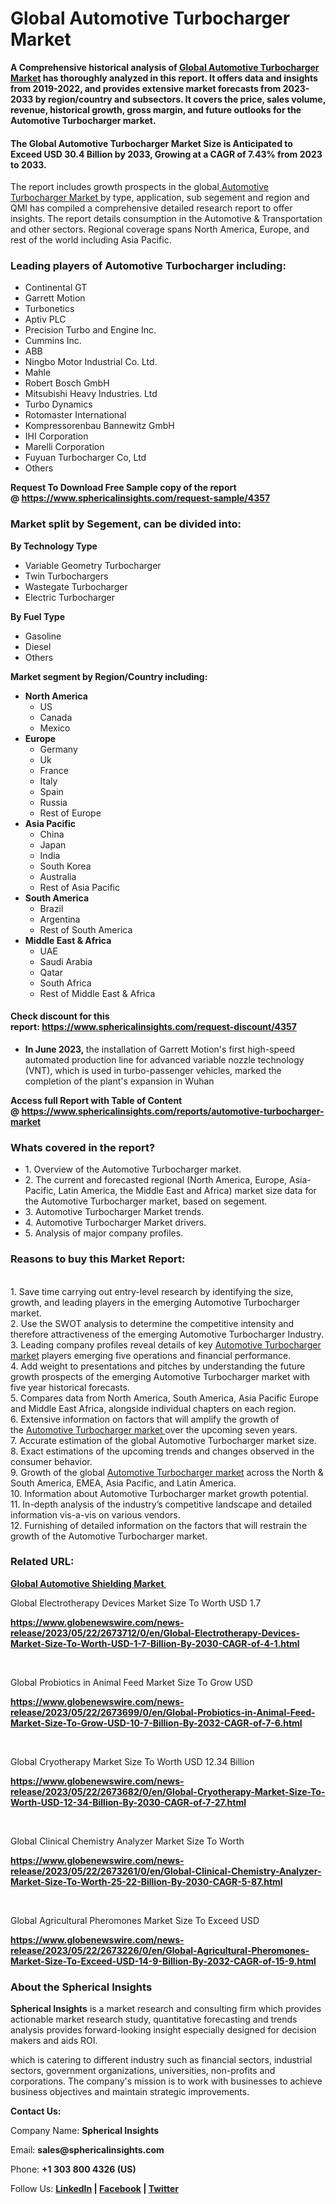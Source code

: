 <h1 class="news-post-title">Global Automotive Turbocharger Market</h1>
<p><strong>A Comprehensive historical analysis of&nbsp;<a href="https://www.sphericalinsights.com/reports/automotive-turbocharger-market" target="_blank" rel="noopener">Global Automotive Turbocharger Market</a>&nbsp;has thoroughly analyzed in this report. It offers data and insights from 2019-2022, and provides extensive market forecasts from 2023-2033 by region/country and subsectors. It covers the price, sales volume, revenue, historical growth, gross margin, and future outlooks for the Automotive Turbocharger market.</strong></p>
<h4><strong>The Global Automotive Turbocharger Market Size is Anticipated to Exceed USD 30.4 Billion by 2033, Growing at a CAGR of 7.43% from 2023 to 2033.</strong></h4>
<p>The report includes growth prospects in the global<a href="https://www.sphericalinsights.com/reports/automotive-turbocharger-market" target="_blank" rel="noopener">&nbsp;Automotive Turbocharger Market&nbsp;</a>by type, application, sub segement and region and QMI has compiled a comprehensive detailed research report to offer insights. The report details consumption in the Automotive &amp; Transportation and other sectors. Regional coverage spans North America, Europe, and rest of the world including Asia Pacific.</p>
<h3><strong>Leading players of Automotive Turbocharger including:</strong></h3>
<ul>
<li>Continental GT</li>
<li>Garrett Motion</li>
<li>Turbonetics</li>
<li>Aptiv PLC</li>
<li>Precision Turbo and Engine Inc.</li>
<li>Cummins Inc.</li>
<li>ABB</li>
<li>Ningbo Motor Industrial Co. Ltd.</li>
<li>Mahle</li>
<li>Robert Bosch GmbH</li>
<li>Mitsubishi Heavy Industries. Ltd</li>
<li>Turbo Dynamics</li>
<li>Rotomaster International</li>
<li>Kompressorenbau Bannewitz GmbH</li>
<li>IHI Corporation</li>
<li>Marelli Corporation</li>
<li>Fuyuan Turbocharger Co, Ltd</li>
<li>Others</li>
</ul>
<p><strong>Request To Download Free Sample copy of the report @&nbsp;<a href="https://www.sphericalinsights.com/request-sample/4357">https://www.sphericalinsights.com/request-sample/4357</a></strong></p>
<h3><strong>Market split by Segement, can be divided into:</strong></h3>
<p><strong>By Technology Type</strong></p>
<ul>
<li>Variable Geometry Turbocharger</li>
<li>Twin Turbochargers</li>
<li>Wastegate Turbocharger</li>
<li>Electric Turbocharger</li>
</ul>
<p><strong>By Fuel Type</strong></p>
<ul>
<li>Gasoline</li>
<li>Diesel</li>
<li>Others</li>
</ul>
<p><strong>Market segment by Region/Country including:</strong></p>
<ul>
<li><strong>North America</strong>
<ul>
<li>US</li>
<li>Canada</li>
<li>Mexico</li>
</ul>
</li>
<li><strong>Europe</strong>
<ul>
<li>Germany</li>
<li>Uk</li>
<li>France</li>
<li>Italy</li>
<li>Spain</li>
<li>Russia</li>
<li>Rest of Europe</li>
</ul>
</li>
<li><strong>Asia Pacific</strong>
<ul>
<li>China</li>
<li>Japan</li>
<li>India</li>
<li>South Korea</li>
<li>Australia</li>
<li>Rest of Asia Pacific</li>
</ul>
</li>
<li><strong>South America</strong>
<ul>
<li>Brazil</li>
<li>Argentina</li>
<li>Rest of South America</li>
</ul>
</li>
<li><strong>Middle East &amp; Africa</strong>
<ul>
<li>UAE</li>
<li>Saudi Arabia</li>
<li>Qatar</li>
<li>South Africa</li>
<li>Rest of Middle East &amp; Africa</li>
</ul>
</li>
</ul>
<h4>Check discount for this report:&nbsp;<a href="https://www.sphericalinsights.com/request-discount/4357">https://www.sphericalinsights.com/request-discount/4357</a></h4>
<ul>
<li><strong>In June 2023,&nbsp;</strong>the installation of Garrett Motion's first high-speed automated production line for advanced variable nozzle technology (VNT), which is used in turbo-passenger vehicles, marked the completion of the plant's expansion in Wuhan</li>
</ul>
<p><strong>Access full Report with Table of Content @&nbsp;<a href="https://www.sphericalinsights.com/reports/automotive-turbocharger-market">https://www.sphericalinsights.com/reports/automotive-turbocharger-market</a>&nbsp;</strong></p>
<h3><strong>Whats covered in the report?</strong></h3>
<ul>
<li>1. Overview of the Automotive Turbocharger market.</li>
<li>2. The current and forecasted regional (North America, Europe, Asia-Pacific, Latin America, the Middle East and Africa) market size data for the Automotive Turbocharger market, based on segement.</li>
<li>3. Automotive Turbocharger Market trends.</li>
<li>4. Automotive Turbocharger Market drivers.</li>
<li>5. Analysis of major company profiles.</li>
</ul>
<h3><strong>Reasons to buy this Market Report:</strong></h3>
<p><br />1. Save time carrying out entry-level research by identifying the size, growth, and leading players in the emerging Automotive Turbocharger market.<br />2. Use the SWOT analysis to determine the competitive intensity and therefore attractiveness of the emerging Automotive Turbocharger Industry.<br />3. Leading company profiles reveal details of key&nbsp;<a href="https://www.sphericalinsights.com/reports/automotive-turbocharger-market" target="_blank" rel="noopener">Automotive Turbocharger market</a>&nbsp;players emerging five operations and financial performance.<br />4. Add weight to presentations and pitches by understanding the future growth prospects of the emerging Automotive Turbocharger market with five year historical forecasts.<br />5. Compares data from North America, South America, Asia Pacific Europe and Middle East Africa, alongside individual chapters on each region.<br />6. Extensive information on factors that will amplify the growth of the&nbsp;<a href="https://www.sphericalinsights.com/reports/automotive-turbocharger-market" target="_blank" rel="noopener">Automotive Turbocharger market&nbsp;</a>over the upcoming seven years.<br />7. Accurate estimation of the global Automotive Turbocharger market size.<br />8. Exact estimations of the upcoming trends and changes observed in the consumer behavior.<br />9. Growth of the global&nbsp;<a href="https://www.sphericalinsights.com/reports/automotive-power-electronics-market" target="_blank" rel="noopener">Automotive Turbocharger market</a>&nbsp;across the North &amp; South America, EMEA, Asia Pacific, and Latin America.<br />10. Information about Automotive Turbocharger market growth potential.<br />11. In-depth analysis of the industry&rsquo;s competitive landscape and detailed information vis-a-vis on various vendors.<br />12. Furnishing of detailed information on the factors that will restrain the growth of the Automotive Turbocharger market.</p>
<h3><strong>Related URL:</strong></h3>
<p><a href="https://www.sphericalinsights.com/reports/automotive-shielding-market" target="_blank" rel="noopener"><strong>Global Automotive Shielding Market&nbsp;</strong></a></p>
<p>Global Electrotherapy Devices Market Size To Worth USD 1.7</p>
<p><strong><a href="https://www.globenewswire.com/news-release/2023/05/22/2673712/0/en/Global-Electrotherapy-Devices-Market-Size-To-Worth-USD-1-7-Billion-By-2030-CAGR-of-4-1.html">https://www.globenewswire.com/news-release/2023/05/22/2673712/0/en/Global-Electrotherapy-Devices-Market-Size-To-Worth-USD-1-7-Billion-By-2030-CAGR-of-4-1.html</a>&nbsp;</strong></p>
<p>&nbsp;</p>
<p>Global Probiotics in Animal Feed Market Size To Grow USD</p>
<p><strong><a href="https://www.globenewswire.com/news-release/2023/05/22/2673699/0/en/Global-Probiotics-in-Animal-Feed-Market-Size-To-Grow-USD-10-7-Billion-By-2032-CAGR-of-7-6.html">https://www.globenewswire.com/news-release/2023/05/22/2673699/0/en/Global-Probiotics-in-Animal-Feed-Market-Size-To-Grow-USD-10-7-Billion-By-2032-CAGR-of-7-6.html</a>&nbsp;</strong></p>
<p>&nbsp;</p>
<p>Global Cryotherapy Market Size To Worth USD 12.34 Billion</p>
<p><strong><a href="https://www.globenewswire.com/news-release/2023/05/22/2673682/0/en/Global-Cryotherapy-Market-Size-To-Worth-USD-12-34-Billion-By-2030-CAGR-of-7-27.html">https://www.globenewswire.com/news-release/2023/05/22/2673682/0/en/Global-Cryotherapy-Market-Size-To-Worth-USD-12-34-Billion-By-2030-CAGR-of-7-27.html</a>&nbsp;</strong></p>
<p>&nbsp;</p>
<p>Global Clinical Chemistry Analyzer Market Size To Worth</p>
<p><strong><a href="https://www.globenewswire.com/news-release/2023/05/22/2673261/0/en/Global-Clinical-Chemistry-Analyzer-Market-Size-To-Worth-25-22-Billion-By-2030-CAGR-5-87.html">https://www.globenewswire.com/news-release/2023/05/22/2673261/0/en/Global-Clinical-Chemistry-Analyzer-Market-Size-To-Worth-25-22-Billion-By-2030-CAGR-5-87.html</a>&nbsp;</strong></p>
<p>&nbsp;</p>
<p>Global Agricultural Pheromones Market Size To Exceed USD</p>
<p><strong><a href="https://www.globenewswire.com/news-release/2023/05/22/2673226/0/en/Global-Agricultural-Pheromones-Market-Size-To-Exceed-USD-14-9-Billion-By-2032-CAGR-of-15-9.html">https://www.globenewswire.com/news-release/2023/05/22/2673226/0/en/Global-Agricultural-Pheromones-Market-Size-To-Exceed-USD-14-9-Billion-By-2032-CAGR-of-15-9.html</a>&nbsp;</strong></p>
<h3><strong>About the Spherical Insights</strong></h3>
<p><strong>Spherical Insights</strong>&nbsp;is a market research and consulting firm which provides actionable market research study, quantitative forecasting and trends analysis provides forward-looking insight especially designed for decision makers and aids ROI.</p>
<p>which is catering to different industry such as financial sectors, industrial sectors, government organizations, universities, non-profits and corporations. The company's mission is to work with businesses to achieve business objectives and maintain strategic improvements.</p>
<p><strong>Contact Us:</strong></p>
<p>Company Name:&nbsp;<strong>Spherical Insights</strong></p>
<p>Email:&nbsp;<strong>sales@sphericalinsights.com</strong></p>
<p>Phone:&nbsp;<strong>+1 303 800 4326 (US)</strong></p>
<p>Follow Us:&nbsp;<strong><a href="https://www.linkedin.com/company/spherical-insight/"><u>LinkedIn</u></a>&nbsp;|&nbsp;<a href="https://www.facebook.com/sphericalinsights22"><u>Facebook</u></a>&nbsp;|&nbsp;<a href="https://twitter.com/SInsights_US"><u>Twitter</u></a></strong></p>
